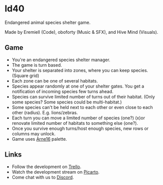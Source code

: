 # ld40

Endangered animal species shelter game.

Made by Eremiell (Code), oboforty (Music & SFX), and Hive Mind (Visuals).

## Game

* You're an endangered species shelter manager.
* The game is turn based.
* Your shelter is separated into zones, where you can keep species. (Square grid)
* Each zone can be one of several habitats.
* Species appear randomly at one of your shelter gates. You get a notification of incoming species few turns ahead.
* Species can survive limited number of turns out of their habitat. (Only some species? Some species could be multi-habitat.)
* Some species can't be held next to each other or even close to each other (radius). E.g. lions/zebras.
* Each turn you can move a limited number of species (one?) (x)or renovate limited number of habitats to something else (one?).
* Once you survive enough turns/host enough species, new rows or columns may unlock.
* Game uses [Arne16](http://androidarts.com/palette/16pal.htm) palette.

## Links

* Follow the development on [Trello](https://trello.com/b/qFf9vUcw/ld40).
* Watch the development stream on [Picarto](https://picarto.tv/Eremiell).
* Come chat with us to [Discord](https://discord.gg/NX2jkPw).